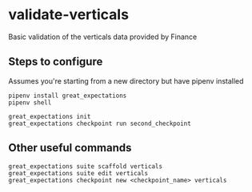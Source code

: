# validate-verticals

Basic validation of the verticals data provided by Finance

## Steps to configure

Assumes you're starting from a new directory but have pipenv installed

```console
pipenv install great_expectations
pipenv shell

great_expectations init
great_expectations checkpoint run second_checkpoint

```

## Other useful commands

```console
great_expectations suite scaffold verticals
great_expectations suite edit verticals
great_expectations checkpoint new <checkpoint_name> verticals
```
